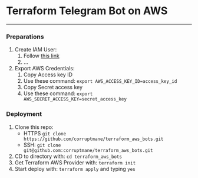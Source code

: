 # Terraform Telegram Bot on AWS

---

### Preparations

1. Create IAM User:
    1. Follow [this link](https://consoleaws.amazon.com/iam/home)
    2. ...
2. Export AWS Credentials:
    1. Copy Access key ID
    2. Use these command: `export AWS_ACCESS_KEY_ID=access_key_id`
    3. Copy Secret access key
    4. Use these command: `export AWS_SECRET_ACCESS_KEY=secret_access_key`

### Deployment

1. Clone this repo:
    - HTTPS `git clone https://github.com/corruptmane/terraform_aws_bots.git`
    - SSH: `git clone git@github.com:corruptmane/terraform_aws_bots.git`
2. CD to directory with: `cd terraform_aws_bots`
3. Get Terraform AWS Provider with: `terraform init`
4. Start deploy with: `terraform apply` and typing `yes`


